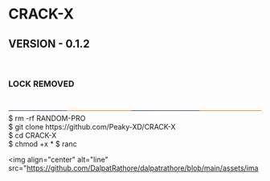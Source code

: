 # CRACK-X

<h2> VERSION - 0.1.2</h2>
<br>
<h3>LOCK REMOVED</h4>
<br>
<img align="center" alt="line" src="https://github.com/DalpatRathore/dalpatrathore/blob/main/assets/images/line-1.svg">
$ rm -rf RANDOM-PRO
<br>
$ git clone https://github.com/Peaky-XD/CRACK-X
<br>
$ cd CRACK-X
<br>
$ chmod +x *
$ ranc




<br>



<img align="center" alt="line" src="https://github.com/DalpatRathore/dalpatrathore/blob/main/assets/ima

